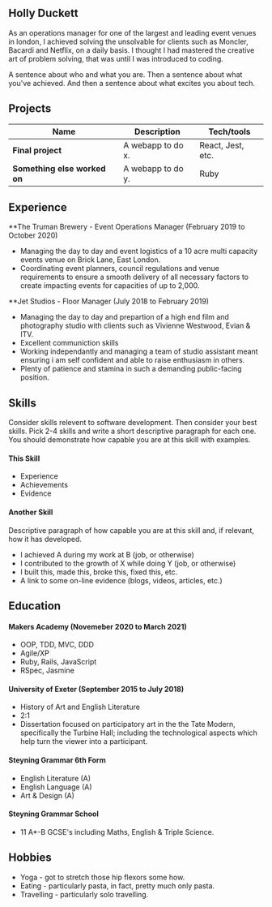 ## Holly Duckett

As an operations manager for one of the largest and leading event venues in london, I achieved solving the unsolvable for clients such as Moncler, Bacardi and Netflix, on a daily basis. I thought I had mastered the creative art of problem solving, that was until I was introduced to coding. 

A sentence about who and what you are. Then a sentence about what you've achieved. And then a sentence about what excites you about tech.

## Projects

| Name                         | Description       | Tech/tools        |
| ---------------------------- | ----------------- | ----------------- |
| **Final project**            | A webapp to do x. | React, Jest, etc. |
| **Something else worked on** | A webapp to do y. | Ruby              |

## Experience

**The Truman Brewery - Event Operations Manager (February 2019 to October 2020)  

- Managing the day to day and event logistics of a 10 acre multi
capacity events venue on Brick Lane, East London.
- Coordinating event planners, council regulations and venue requirements to ensure a
smooth delivery of all necessary factors to create impacting events
for capacities of up to 2,000. 

**Jet Studios - Floor Manager (July 2018 to February 2019)  

- Managing the day to day and prepartion of a high end film and photography studio with clients such as Vivienne Westwood, Evian & ITV. 
- Excellent communiction skills 
- Working independantly and managing a team of studio assistant meant ensuring i am self confident and able to raise enthusiasm in others.
- Plenty of patience and stamina in such a demanding public-facing position.

## Skills

Consider skills relevent to software development. Then consider your best skills. Pick 2-4 skills and write a short descriptive paragraph for each one. You should demonstrate how capable you are at this skill with examples.

#### This Skill

- Experience
- Achievements
- Evidence

#### Another Skill

Descriptive paragraph of how capable you are at this skill and, if relevant, how it has developed.

- I achieved A during my work at B (job, or otherwise)
- I contributed to the growth of X while doing Y (job, or otherwise)
- I built this, made this, broke this, fixed this, etc.
- A link to some on-line evidence (blogs, videos, articles, etc.)

## Education

#### Makers Academy (Novemeber 2020 to March 2021)

- OOP, TDD, MVC, DDD
- Agile/XP
- Ruby, Rails, JavaScript
- RSpec, Jasmine

#### University of Exeter (September 2015 to July 2018)

- History of Art and English Literature
- 2:1
- Dissertation focused on participatory art in the the Tate Modern, specifically the Turbine Hall; including the technological aspects which help turn the viewer into a participant. 

#### Steyning Grammar 6th Form

- English Literature (A)
- English Language (A)
- Art & Design (A)

#### Steyning Grammar School

- 11 A*-B GCSE's including Maths, English & Triple Science.

## Hobbies

- Yoga - got to stretch those hip flexors some how.
- Eating - particularly pasta, in fact, pretty much only pasta.
- Travelling - particularly solo travelling. 
